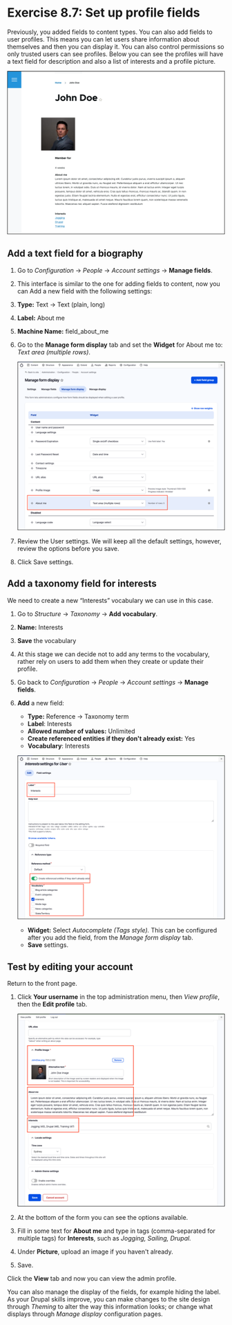 # Exercise 8.7: Set up profile fields

Previously, you added fields to content types. You can also add fields to user profiles. This means you can let users share information about themselves and then you can display it. You can also control permissions so only trusted users can see profiles. Below you can see the profiles will have a text field for description and also a list of interests and a profile picture.

![Image of User profile with image](../.gitbook/assets/Ex-8-7-User-Profile-Fields-1.png)

## Add a text field for a biography

1. Go to _Configuration_ → _People_ → _Account settings_ → **Manage fields**.
2. This interface is similar to the one for adding fields to content, now you can Add a new field with the following settings:
  1. **Type:** Text → Text \(plain, long\)
  2. **Label:** About me
  3. **Machine Name:** field\_about\_me
     
3. Go to the **Manage form display** tab and set the **Widget** for About me to: _Text area \(multiple rows\)_.

    ![Image of User profile with image](../.gitbook/assets/Ex-8-7-User-Profile-Fields-2.png)
    
4. Review the User settings. We will keep all the default settings, however, review the options before you save.
5. Click Save settings.

## Add a taxonomy field for interests

We need to create a new “Interests” vocabulary we can use in this case.

1. Go to _Structure_ → _Taxonomy_ → **Add vocabulary**.
  1. **Name:** Interests
  2. **Save** the vocabulary
  3. At this stage we can decide not to add any terms to the vocabulary, rather rely on users to add them when they create or update their profile.
2. Go back to _Configuration_ → _People_ → _Account settings_ → **Manage fields**.
3. **Add** a new field:
   - **Type:** Reference → Taxonomy term
   - **Label**: Interests
   - **Allowed number of values:** Unlimited
   - **Create referenced entities if they don't already exist:** Yes
   - **Vocabulary**: Interests

    ![Image of User profile with image](../.gitbook/assets/Ex-8-7-User-Profile-Fields-3.png)
   
   - **Widget:** Select _Autocomplete \(Tags style\)._ This can be configured after you add the field, from the _Manage form display_ tab.
   - **Save** settings.

## Test by editing your account
  
Return to the front page.

1. Click **Your username** in the top administration menu, then _View profile_, then the **Edit profile** tab. 

    ![Image of Edit profile page](../.gitbook/assets/Ex-8-7-User-Profile-Fields-4.png)
    
2. At the bottom of the form you can see the options available.
3. Fill in some text for **About me** and type in tags \(comma-separated for multiple tags\) for **Interests**, such as _Jogging, Sailing, Drupal._
4. Under **Picture**, upload an image if you haven't already.
5. Save.

Click the **View** tab and now you can view the admin profile.

You can also manage the display of the fields, for example hiding the label. As your Drupal skills improve, you can make changes to the site design through _Theming_ to alter the way this information looks; or change what displays through _Manage display_ configuration pages.
